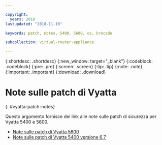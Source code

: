```yaml
---

copyright:
  years: 2018
lastupdated: "2018-11-10"

keywords: patch, notes, 5400, 5600, os, brocade

subcollection: virtual-router-appliance

---
```


{:shortdesc: .shortdesc}
{:new_window: target="_blank"}
{:codeblock: .codeblock}
{:pre: .pre}
{:screen: .screen}
{:tip: .tip}
{:note: .note}
{:important: .important}
{:download: .download}


# Note sulle patch di Vyatta
{: #vyatta-patch-notes}

Questo argomento fornisce dei link alle note sulle patch di sicurezza per Vyatta 5400 e 5600.

* [Note sulle patch di Vyatta 5600](/docs/infrastructure/virtual-router-appliance?topic=virtual-router-appliance-at-t-vyatta-5600-vrouter-software-patches)
* [Note sulle patch di Vyatta 5400 versione 6.7](/docs/infrastructure/virtual-router-appliance?topic=virtual-router-appliance-at-t-vyatta-5400-vrouter-security-vulnerability-fixes)
